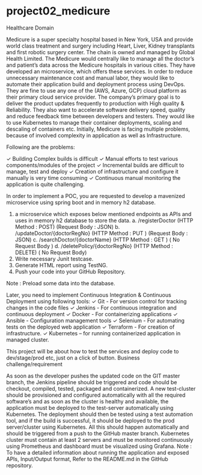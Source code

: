 # project02_medicure
Healthcare Domain

Medicure is a super specialty hospital based in New York, USA and provide world class treatment and surgery including Heart, Liver, Kidney transplants and first robotic surgery center. The chain is owned and managed by Global Health Limited.
The Medicure would centrally like to manage all the doctor’s and patient’s data across the Medicure hospitals in various cities. They have developed an microservice, which offers these services. In order to reduce unnecessary maintenance cost and manual labor, they would like to automate their application build and deployment process using DevOps. They are fine to use any one of the (AWS, Azure, GCP) cloud platform as their primary cloud service provider.
The company’s primary goal is to deliver the product updates frequently to production with High quality & Reliability. They also want to accelerate software delivery speed, quality and reduce feedback time between developers and testers. They would like to use Kubernetes to manage their container deployments, scaling and descaling of containers etc.
Initially, Medicure is facing multiple problems, because of involved complexity in application as well as Infrastructure.

Following are the problems:

✓ Building Complex builds is difficult
✓ Manual efforts to test various components/modules of the project
✓ Incremental builds are difficult to manage, test and deploy
✓ Creation of infrastructure and configure it manually is very time consuming
✓ Continuous manual monitoring the application is quite challenging.

In order to implement a POC, you are requested to develop a mavenized microservice using spring boot and in memory h2 database.

1. a microservice which exposes below mentioned endpoints as APIs and uses in memory h2 database to store the data.
a. /registerDoctor (HTTP Method : POST) (Request Body : JSON)
b. /updateDoctor/{doctorRegNo} (HTTP Method : PUT ) (Request Body : JSON)
c. /searchDoctor/{doctorName} (HTTP Method : GET ) ( No Request Body )
d. /deletePolicy/{doctorRegNo} (HTTP Method : DELETE) ( No Request Body)
2. Write necessary Junit testcase.
3. Generate HTML report using TestNG.
4. Push your code into your GitHub Repository.

Note : Preload some data into the database.

Later, you need to implement Continuous Integration & Continuous Deployment using following tools:
✓ Git - For version control for tracking changes in the code files
✓ Jenkins - For continuous integration and continuous deployment
✓ Docker - For containerizing applications
✓ Ansible - Configuration management tools
✓ Selenium - For automating tests on the deployed web application
✓ Terraform - For creation of infrastructure.
✓ Kubernetes – for running containerized application in managed cluster.

This project will be about how to test the services and deploy code to dev/stage/prod etc, just on a click of button.
Business challenge/requirement

As soon as the developer pushes the updated code on the GIT master branch, the Jenkins pipeline should be triggered and code should be checkout, compiled, tested, packaged and containerized. A new test-cluster should be provisioned and configured automatically with all the required software’s and as soon as the cluster is healthy and available, the application must be deployed to the test-server automatically using Kubernetes.
The deployment should then be tested using a test automation tool, and if the build is successful, it should be deployed to the prod server/cluster using Kubernetes. All this should happen automatically and should be triggered from a push to the GitHub master branch.
Kubernetes cluster must contain at least 2 servers and must be monitored continuously using Prometheus and dashboard must be visualized using Grafana.
Note : To have a detailed information about running the application and exposed APIs, Input/Output format, Refer to the README.md in the GitHub repository.
